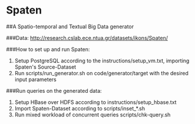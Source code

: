 # Spaten

##A Spatio-temporal and Textual Big Data generator

###Data:
http://research.cslab.ece.ntua.gr/datasets/ikons/Spaten/

###How to set up and run Spaten:
1. Setup PostgreSQL according to the instructions/setup_vm.txt, importing Spaten's Source-Dataset
2. Run scripts/run_generator.sh on code/generator/target with the desired input parameters

###Run queries on the generated data:
1. Setup HBase over HDFS according to instructions/setup_hbase.txt 
2. Import Spaten-Dataset according to scripts/inset\_\*.sh 
5. Run mixed workload of concurrent queries scripts/chk-query.sh


